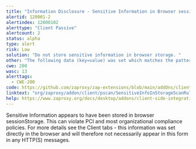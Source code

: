 ```yaml
---
title: "Information Disclosure - Sensitive Information in Browser sessionStorage"
alertid: 120001-2
alertindex: 12000102
alerttype: "Client Passive"
alertcount: 2
status: alpha
type: alert
risk: Low
solution: "Do not store sensitive information in browser storage. "
other: "The following data (key=value) was set which matches the pattern for email addresses: key=value Note that alerts will only be raised once for each URL + key."
cwe: 200
wasc: 13
alerttags: 
  - CWE-200
code: https://github.com/zaproxy/zap-extensions/blob/main/addOns/client/src/main/java/org/zaproxy/addon/client/pscan/SensitiveInfoInStorageScanRule.java
linktext: "org/zaproxy/addon/client/pscan/SensitiveInfoInStorageScanRule.java"
help: https://www.zaproxy.org/docs/desktop/addons/client-side-integration/pscan/#id-120001
---
```

Sensitive Information appears to have been stored in browser sessionStorage. This can violate PCI and most organizational compliance policies.
For more details see the Client tabs - this information was set directly in the browser and will therefore not necessarily appear in this form in any HTTP(S) messages.
